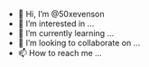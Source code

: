 - 👋 Hi, I’m @50xevenson
- 👀 I’m interested in ...
- 🌱 I’m currently learning ...
- 💞️ I’m looking to collaborate on ...
- 📫 How to reach me ...

<!---
50xevenson/50xevenson is a ✨ special ✨ repository because its `README.md` (this file) appears on your GitHub profile.
You can click the Preview link to take a look at your changes.
--->
